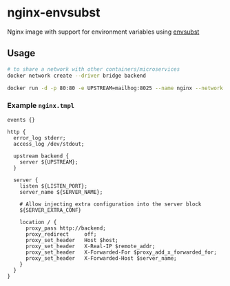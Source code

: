 # nginx-envsubst

Nginx image with support for environment variables using [envsubst](https://www.gnu.org/software/gettext/manual/html_node/envsubst-Invocation.html)

## Usage

```sh
# to share a network with other containers/microservices
docker network create --driver bridge backend

docker run -d -p 80:80 -e UPSTREAM=mailhog:8025 --name nginx --network backend -v nginx.tmpl:/etc/nginx/nginx.tmpl your_dockerhub_username/nginx-envsubst

```

### Example `nginx.tmpl`

```nginx
events {}

http {
  error_log stderr;
  access_log /dev/stdout;

  upstream backend {
    server ${UPSTREAM};
  }

  server {
    listen ${LISTEN_PORT};
    server_name ${SERVER_NAME};

    # Allow injecting extra configuration into the server block
    ${SERVER_EXTRA_CONF}

    location / {
      proxy_pass http://backend;
      proxy_redirect     off;
      proxy_set_header   Host $host;
      proxy_set_header   X-Real-IP $remote_addr;
      proxy_set_header   X-Forwarded-For $proxy_add_x_forwarded_for;
      proxy_set_header   X-Forwarded-Host $server_name;
    }
  }
}
```
